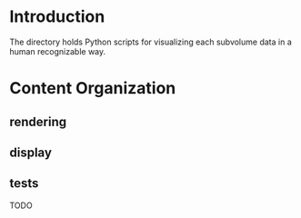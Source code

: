 # Introduction
The directory holds Python scripts for visualizing each subvolume data in a 
human recognizable way. 

# Content Organization
## rendering

## display

## tests

TODO


